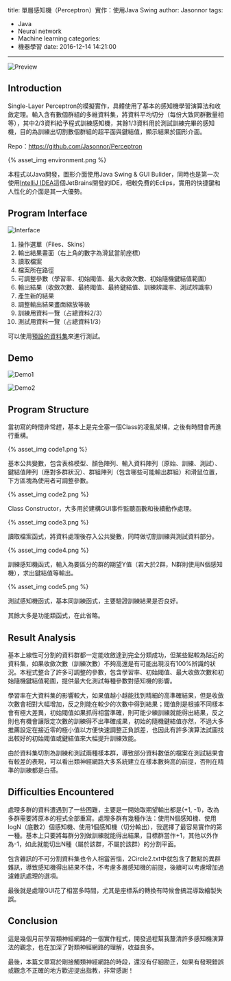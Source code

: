 title: 單層感知機（Perceptron）實作：使用Java Swing
author: Jasonnor
tags:
  - Java
  - Neural network
  - Machine learning
categories:
  - 機器學習
date: 2016-12-14 14:21:00
---
![Preview](https://raw.githubusercontent.com/Jasonnor/Perceptron/master/assets/resultA.png)

## Introduction

Single-Layer Perceptron的模擬實作，具體使用了基本的感知機學習演算法和收斂定理。輸入含有數個群組的多維資料集，將資料平均切分（每份大致同群數量相等），其中2/3資料給予程式訓練感知機，其餘1/3資料用於測試訓練完畢的感知機，目的為訓練出切割數個群組的超平面與鍵結值，顯示結果於圖形介面。

Repo：https://github.com/Jasonnor/Perceptron

<!-- more -->

{% asset_img environment.png %}

本程式以Java開發，圖形介面使用Java Swing & GUI Bulider，同時也是第一次使用[IntelliJ IDEA](https://www.jetbrains.com/idea/)這個JetBrains開發的IDE，相較免費的Eclips，實用的快捷鍵和人性化的介面是其一大優勢。

## Program Interface

![Interface](https://raw.githubusercontent.com/Jasonnor/Perceptron/master/assets/preview.png)

1. 操作選單（Files、Skins）
2. 輸出結果畫面（右上角的數字為滑鼠當前座標）
3. 讀取檔案
4. 檔案所在路徑
5. 可調整參數（學習率、初始閥值、最大收斂次數、初始隨機鍵結值範圍）
6. 輸出結果（收斂次數、最終閥值、最終鍵結值、訓練辨識率、測試辨識率）
7. 產生新的結果
8. 調整輸出結果畫面縮放等級
9. 訓練用資料一覽（占總資料2/3）
10. 測試用資料一覽（占總資料1/3）

可以使用[預設的資料集](https://github.com/Jasonnor/Perceptron/tree/master/data)來進行測試。

## Demo

![Demo1](https://raw.githubusercontent.com/Jasonnor/Perceptron/master/assets/demo.gif)

![Demo2](https://raw.githubusercontent.com/Jasonnor/Perceptron/master/assets/resultB.png)

## Program Structure

當初寫的時間非常趕，基本上是完全塞一個Class的凌亂架構，之後有時間會再進行重構。

{% asset_img code1.png %}

基本公共變數，包含表格模型、顏色陣列、輸入資料陣列（原始、訓練、測試）、鍵結值陣列（應對多群狀況）、群組陣列（包含哪些可能輸出群組）和滑鼠位置，下方區塊為使用者可調整參數。

{% asset_img code2.png %}

Class Constructor，大多用於建構GUI事件監聽函數和後續動作處理。

{% asset_img code3.png %}

讀取檔案函式，將資料處理後存入公共變數，同時做切割訓練與測試資料部分。

{% asset_img code4.png %}

訓練感知機函式，輸入為要區分的群的期望Y值（若大於2群，N群則使用N個感知機），求出鍵結值等輸出。

{% asset_img code5.png %}

測試感知機函式，基本同訓練函式，主要驗證訓練結果是否良好。

其餘大多是功能類函式，在此省略。

## Result Analysis

基本上線性可分割的資料群都一定能收斂達到完全分類成功，但某些點較為貼近的資料集，如果收斂次數（訓練次數）不夠高還是有可能出現沒有100%辨識的狀況。本程式整合了許多可調整的參數，包含學習率、初始閥值、最大收斂次數和初始隨機鍵結值範圍，提供最大化測試每種參數對感知機的影響。

學習率在大資料集的影響較大，如果值越小越能找到精細的高準確結果，但是收斂次數會相對大幅增加，反之則能在較少的次數中得到結果；閥值則是根據不同樣本會有極大差異，初始閥值如果抓得相當準確，則可能少練訓練就能得出結果，反之則也有機會讓限定次數的訓練得不出準確成果，初始的隨機鍵結值亦然，不過大多推薦設定在接近零的極小值以方便快速調整正負誤差，也因此有許多演算法試圖找出較好的初始閥值或鍵結值來大幅提升訓練效能。

由於資料集切割為訓練和測試兩種樣本群，導致部分資料數低的檔案在測試結果會有較差的表現，可以看出類神經網路大多系統建立在樣本數夠高的前提，否則在精準的訓練都是白搭。

## Difficulties Encountered

處理多群的資料遭遇到了一些困難，主要是一開始取期望輸出都是(+1, -1)，改為多群需要將原本的程式全部重寫。處理多群有幾種作法：使用N個感知機、使用logN（底數2）個感知機、使用1個感知機（切分輸出），我選擇了最容易實作的第一種。基本上只要將每群分別做訓練就能得出結果，目標群當作+1，其他以外作為-1，如此就能切出N種（屬於該群，不屬於該群）的分割平面。

包含雜訊的不可分割資料集也令人相當苦惱，2Circle2.txt中就包含了數點的異群雜訊，導致感知機得出結果不佳，不考慮多層感知機的前提，後續可以考慮增加過濾雜訊處理的選項。

最後就是處理GUI花了相當多時間，尤其是座標系的轉換有時候會搞混導致繪製失誤。

## Conclusion

這是幾個月前學習類神經網路的一個實作程式，開發過程幫我釐清許多感知機演算法的觀念，也在加深了對類神經網路的理解，收益良多。

最後，本篇文章寫於剛接觸類神經網路的時段，還沒有仔細勘正，如果有發現錯誤或觀念不正確的地方歡迎提出指教，非常感謝！